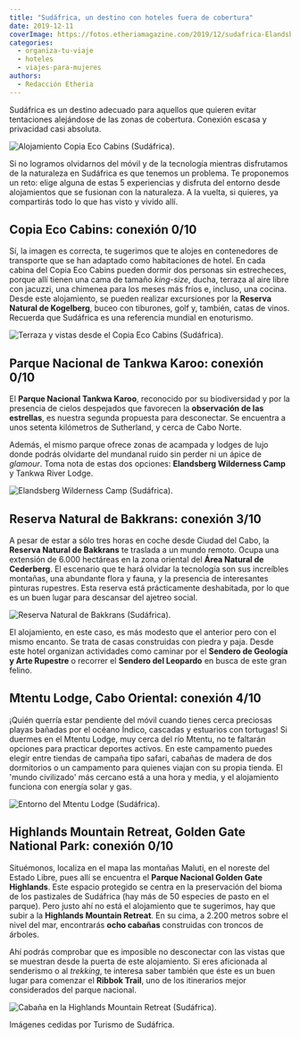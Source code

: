 ```yaml
---
title: "Sudáfrica, un destino con hoteles fuera de cobertura"
date: 2019-12-11
coverImage: https://fotos.etheriamagazine.com/2019/12/sudafrica-Elandsberg.jpg
categories: 
  - organiza-tu-viaje
  - hoteles
  - viajes-para-mujeres
authors: 
  - Redacción Etheria
---
```


Sudáfrica es un destino adecuado para aquellos que quieren evitar tentaciones alejándose 
de las zonas de cobertura. Conexión escasa y privacidad casi absoluta. 

![Alojamiento Copia Eco Cabins (Sudáfrica).](https://fotos.etheriamagazine.com/2019/12/sudafrica-alojamiento-Copia-Eco-Cabins.jpg "Alojamiento Copia Eco Cabins (Sudáfrica).")

Si no logramos olvidarnos del móvil y de la tecnología mientras disfrutamos de la 
naturaleza en Sudáfrica es que tenemos un problema. Te proponemos un reto: elige alguna 
de estas 5 experiencias y disfruta del entorno desde alojamientos que se fusionan con la 
naturaleza. A la vuelta, si quieres, ya compartirás todo lo que has visto y vivido allí. 

## Copia Eco Cabins: conexión 0/10

Sí, la imagen es correcta, te sugerimos que te alojes en contenedores de transporte que 
se han adaptado como habitaciones de hotel. En cada cabina del Copia Eco Cabins pueden 
dormir dos personas sin estrecheces, porque allí tienen una cama de tamaño _king-size_, 
ducha, terraza al aire libre con jacuzzi, una chimenea para los meses más fríos e, 
incluso, una cocina. Desde este alojamiento, se pueden realizar excursiones por la 
**Reserva Natural de Kogelberg**, buceo con tiburones, golf y, también, catas de vinos. 
Recuerda que Sudáfrica es una referencia mundial en enoturismo. 

![Terraza y vistas desde el Copia Eco Cabins (Sudáfrica).](https://fotos.etheriamagazine.com/2019/12/sudafrica-hoteles-Copia-Eco-Cabins.jpg "Terraza y vistas desde el Copia Eco Cabins (Sudáfrica).")

## Parque Nacional de Tankwa Karoo: conexión 0/10

El **Parque Nacional Tankwa Karoo**, reconocido por su biodiversidad y por la presencia 
de cielos despejados que favorecen la **observación de las estrellas**, es nuestra 
segunda propuesta para desconectar. Se encuentra a unos setenta kilómetros de 
Sutherland, y cerca de Cabo Norte. 

Además, el mismo parque ofrece zonas de acampada y lodges de lujo donde podrás olvidarte 
del mundanal ruido sin perder ni un ápice de _glamour_. Toma nota de estas dos opciones: 
**Elandsberg Wilderness Camp** y Tankwa River Lodge. 

![Elandsberg Wilderness Camp (Sudáfrica).](https://fotos.etheriamagazine.com/2019/12/sudafrica-Elandsberg.jpg "Elandsberg Wilderness Camp (Sudáfrica).")

## Reserva Natural de Bakkrans: conexión 3/10

A pesar de estar a sólo tres horas en coche desde Ciudad del Cabo, la **Reserva Natural 
de Bakkrans** te traslada a un mundo remoto. Ocupa una extensión de 6.000 hectáreas en 
la zona oriental del **Área Natural de Cederberg**. El escenario que te hará olvidar la 
tecnología son sus increíbles montañas, una abundante flora y fauna, y la presencia de 
interesantes pinturas rupestres. Esta reserva está prácticamente deshabitada, por lo que 
es un buen lugar para descansar del ajetreo social. 

![Reserva Natural de Bakkrans (Sudáfrica).](https://fotos.etheriamagazine.com/2019/12/hoteles-sudafrica-Bakkrans-Nature-reserve.jpg "Reserva Natural de Bakkrans (Sudáfrica).")

El alojamiento, en este caso, es más modesto que el anterior pero con el mismo encanto. 
Se trata de casas construidas con piedra y paja. Desde este hotel organizan actividades 
como caminar por el **Sendero de Geología y Arte Rupestre** o recorrer el **Sendero del 
Leopardo** en busca de este gran felino. 

## Mtentu Lodge, Cabo Oriental: conexión 4/10

¡Quién querría estar pendiente del móvil cuando tienes cerca preciosas playas bañadas 
por el océano Índico, cascadas y estuarios con tortugas! Si duermes en el Mtentu Lodge, 
muy cerca del río Mtentu, no te faltarán opciones para practicar deportes activos. En 
este campamento puedes elegir entre tiendas de campaña tipo safari, cabañas de madera de 
dos dormitorios o un campamento para quienes viajan con su propia tienda. El 'mundo 
civilizado' más cercano está a una hora y media, y el alojamiento funciona con energía 
solar y gas. 

![Entorno del Mtentu Lodge (Sudáfrica).](https://fotos.etheriamagazine.com/2019/12/alojamiento-sudafrica-Mtentu-campsite-1.jpg "Entorno del Mtentu Lodge (Sudáfrica).")

## Highlands Mountain Retreat, Golden Gate National Park: conexión 0/10

Situémonos, localiza en el mapa las montañas Maluti, en el noreste del Estado Libre, 
pues allí se encuentra el **Parque Nacional Golden Gate Highlands**. Este espacio 
protegido se centra en la preservación del bioma de los pastizales de Sudáfrica (hay más 
de 50 especies de pasto en el parque). Pero justo ahí no está el alojamiento que te 
sugerimos, hay que subir a la **Highlands Mountain Retreat**. En su cima, a 2.200 metros 
sobre el nivel del mar, encontrarás **ocho cabañas** construidas con troncos de árboles. 

Ahí podrás comprobar que es imposible no desconectar con las vistas que se muestran 
desde la puerta de este alojamiento. Si eres aficionada al senderismo o al _trekking_, 
te interesa saber también que éste es un buen lugar para comenzar el **Ribbok Trail**, 
uno de los itinerarios mejor considerados del parque nacional. 

![Cabaña en la Highlands Mountain Retreat (Sudáfrica).](https://fotos.etheriamagazine.com/2019/12/alojamiento-sudafrica-Highlands-Mountain.jpg "Cabaña en la Highlands Mountain Retreat (Sudáfrica).")

Imágenes cedidas por Turismo de Sudáfrica.
